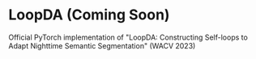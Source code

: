 # LoopDA (Coming Soon)
Official PyTorch implementation of "LoopDA: Constructing Self-loops to Adapt Nighttime Semantic Segmentation" (WACV 2023)
